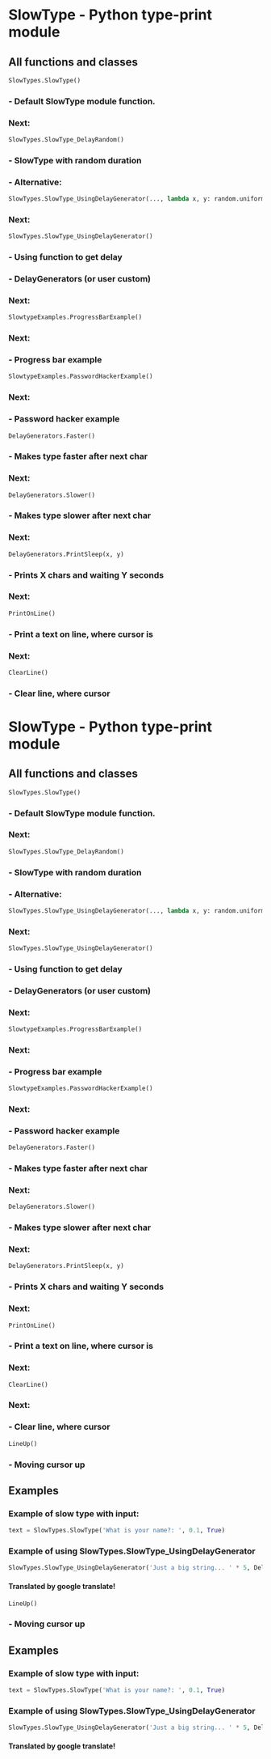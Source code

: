 # SlowType - Python type-print module
## All functions and classes
```python
SlowTypes.SlowType()
```
### - Default SlowType module function.
### Next:
```python
SlowTypes.SlowType_DelayRandom()
```
### - SlowType with random duration
### - Alternative:
```python
SlowTypes.SlowType_UsingDelayGenerator(..., lambda x, y: random.uniform(0.1, 0.2))
```
### Next:
```python
SlowTypes.SlowType_UsingDelayGenerator()
```
### - Using function to get delay
### - DelayGenerators (or user custom)
### Next:
```python
SlowtypeExamples.ProgressBarExample()
```
### Next:
### - Progress bar example
```python
SlowtypeExamples.PasswordHackerExample()
```
### Next:
### - Password hacker example
```python
DelayGenerators.Faster()
```
### - Makes type faster after next char
### Next:
```python
DelayGenerators.Slower()
```
### - Makes type slower after next char
### Next:
```python
DelayGenerators.PrintSleep(x, y)
```
### - Prints X chars and waiting Y seconds
### Next:
```python
PrintOnLine()
```
### - Print a text on line, where cursor is
### Next:
```python
ClearLine()
```
### - Clear line, where cursor
# SlowType - Python type-print module
## All functions and classes
```python
SlowTypes.SlowType()
```
### - Default SlowType module function.
### Next:
```python
SlowTypes.SlowType_DelayRandom()
```
### - SlowType with random duration
### - Alternative:
```python
SlowTypes.SlowType_UsingDelayGenerator(..., lambda x, y: random.uniform(0.1, 0.2))
```
### Next:
```python
SlowTypes.SlowType_UsingDelayGenerator()
```
### - Using function to get delay
### - DelayGenerators (or user custom)
### Next:
```python
SlowtypeExamples.ProgressBarExample()
```
### Next:
### - Progress bar example
```python
SlowtypeExamples.PasswordHackerExample()
```
### Next:
### - Password hacker example
```python
DelayGenerators.Faster()
```
### - Makes type faster after next char
### Next:
```python
DelayGenerators.Slower()
```
### - Makes type slower after next char
### Next:
```python
DelayGenerators.PrintSleep(x, y)
```
### - Prints X chars and waiting Y seconds
### Next:
```python
PrintOnLine()
```
### - Print a text on line, where cursor is
### Next:
```python
ClearLine()
```
### Next:
### - Clear line, where cursor
```python
LineUp()
```
### - Moving cursor up
## Examples
### Example of slow type with input:
```python
text = SlowTypes.SlowType('What is your name?: ', 0.1, True)
```
### Example of using SlowTypes.SlowType_UsingDelayGenerator
```python
SlowTypes.SlowType_UsingDelayGenerator('Just a big string... ' * 5, DelayGenerators.Faster, 10)
```
#### Translated by google translate!
```python
LineUp()
```
### - Moving cursor up
## Examples
### Example of slow type with input:
```python
text = SlowTypes.SlowType('What is your name?: ', 0.1, True)
```
### Example of using SlowTypes.SlowType_UsingDelayGenerator
```python
SlowTypes.SlowType_UsingDelayGenerator('Just a big string... ' * 5, DelayGenerators.Faster, 10)
```
#### Translated by google translate!
